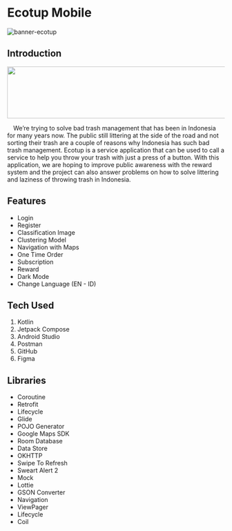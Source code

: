 # Ecotup Mobile
![banner-ecotup](https://github.com/ecotup/ecotup_mobile/assets/69448206/88eea2e8-e801-49e3-a026-9a40fad42375)

## Introduction
<p align="center">
  <img width="600" height="120" src="https://github.com/ecotup/ecotup_mobile/assets/69448206/0f1487dc-94c6-44ec-b39b-206c867b2082">
</p>
&emsp;We’re trying to solve bad trash management that has been in Indonesia for many years now. The public still littering at the side of the road and not sorting their trash are a couple of reasons why Indonesia has such bad trash management. Ecotup is a service application that can be used to call a service to help you throw your trash with just a press of a button. With this application, we are hoping to improve public awareness with the reward system and the project can also answer problems on how to solve littering and laziness of throwing trash in Indonesia.

## Features
- Login
- Register
- Classification Image
- Clustering Model
- Navigation with Maps
- One Time Order
- Subscription
- Reward
- Dark Mode
- Change Language (EN - ID)

## Tech Used
1. Kotlin 
2. Jetpack Compose
3. Android Studio
4. Postman
5. GitHub
6. Figma

## Libraries
- Coroutine
- Retrofit
- Lifecycle
- Glide
- POJO Generator
- Google Maps SDK
- Room Database
- Data Store
- OKHTTP
- Swipe To Refresh
- Sweart Alert 2
- Mock
- Lottie
- GSON Converter
- Navigation
- ViewPager
- Lifecycle
- Coil
